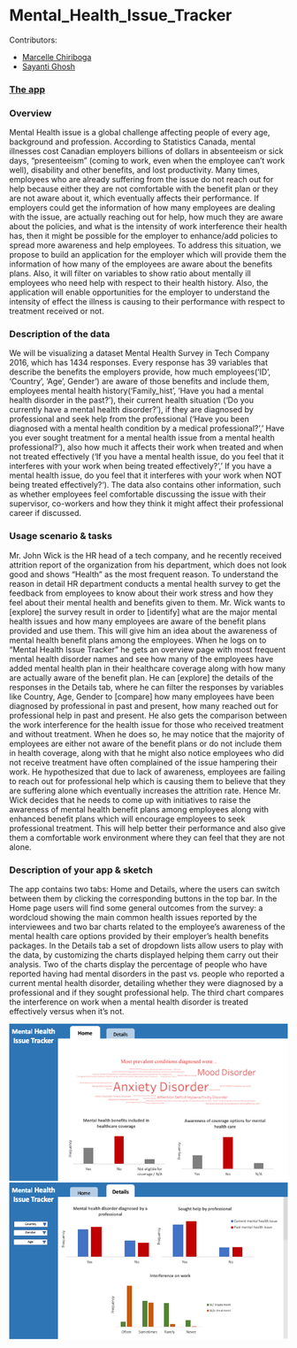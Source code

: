# Mental_Health_Issue_Tracker

Contributors:
- [Marcelle Chiriboga](https://github.com/mchiriboga)
- [Sayanti Ghosh](https://github.com/Sayanti86)

### [The app](https://marcelle-sayanti.shinyapps.io/mental_health_issue_tracker/)

### Overview

Mental Health issue is a global challenge affecting people of every age, background and profession. According to Statistics Canada, mental illnesses cost Canadian employers billions of dollars in absenteeism or sick days, “presenteeism” (coming to work, even when the employee can’t work well), disability and other benefits, and lost productivity. Many times, employees who are already suffering from the issue do not reach out for help because either they are not comfortable with the benefit plan or they are not aware about it, which eventually affects their performance. If employers could get the information of how many employees are dealing with the issue, are actually reaching out for help, how much they are aware about the policies, and what is the intensity of work interference their health has, then it might be possible for the employer to enhance/add policies to spread more awareness and help employees. To address this situation, we propose to build an application for the employer which will provide them the information of how many of the employees are aware about the benefits plans. Also, it will filter on variables to show ratio about mentally ill employees who need help with respect to their health history. Also, the application will enable opportunities for the employer to understand the intensity of effect the illness is causing to their performance with respect to treatment received or not.


### Description of the data

We will be visualizing a dataset Mental Health Survey in Tech Company 2016, which has 1434 responses. Every response has 39 variables that describe the benefits the employers provide, how much employees(‘ID’, ‘Country’, ‘Age’, Gender’) are aware of those benefits and include them, employees mental health history(‘Family_hist’, ‘Have you had a mental health disorder in the past?’), their current health situation (‘Do you currently have a mental health disorder?’), if they are diagnosed by professional and seek help from the professional (‘Have you been diagnosed with a mental health condition by a medical professional?’,’ Have you ever sought treatment for a mental health issue from a mental health professional?’), also how much it affects their work when treated and when not treated effectively (‘If you have a mental health issue, do you feel that it interferes with your work when being treated effectively?’,’ If you have a mental health issue, do you feel that it interferes with your work when NOT being treated effectively?‘). The data also contains other information, such as whether employees feel comfortable discussing the issue with their supervisor, co-workers and how they think it might affect their professional career if discussed.


### Usage scenario & tasks

Mr. John Wick is the HR head of a tech company, and he recently received attrition report of the organization from his department, which does not look good and shows “Health” as the most frequent reason. To understand the reason in detail HR department conducts a mental health survey to get the feedback from employees to know about their work stress and how they feel about their mental health and benefits given to them. Mr. Wick wants to [explore] the survey result in order to [identify] what are the major mental health issues and how many employees are aware of the benefit plans provided and use them. This will give him an idea about the awareness of mental health benefit plans among the employees. When he logs on to “Mental Health Issue Tracker” he gets an overview page with most frequent mental health disorder names and see how many of the employees have added mental health plan in their healthcare coverage along with how many are actually aware of the benefit plan. He can [explore] the details of the responses in the Details tab, where he can filter the responses by variables like Country, Age, Gender to [compare] how many employees have been diagnosed by professional in past and present, how many reached out for professional help in past and present. He also gets the comparison between the work interference for the health issue for those who received treatment and without treatment. When he does so, he may notice that the majority of employees are either not aware of the benefit plans or do not include them in health coverage, along with that he might also notice employees who did not receive treatment have often complained of the issue hampering their work. He hypothesized that due to lack of awareness, employees are failing to reach out for professional help which is causing them to believe that they are suffering alone which eventually increases the attrition rate. Hence Mr. Wick decides that he needs to come up with initiatives to raise the awareness of mental health benefit plans among employees along with enhanced benefit plans which will encourage employees to seek professional treatment. This will help better their performance and also give them a comfortable work environment where they can feel that they are not alone.


### Description of your app & sketch

The app contains two tabs: Home and Details, where the users can switch between them by clicking the corresponding buttons in the top bar. In the Home page users will find some general outcomes from the survey: a wordcloud showing the main common health issues reported by the interviewees and two bar charts related to the employee’s awareness of the mental health care options provided by their employer’s health benefits packages. In the Details tab a set of dropdown lists allow users to play with the data, by customizing the charts displayed helping them carry out their analysis. Two of the charts display the percentage of people who have reported having had mental disorders in the past vs. people who reported a current mental health disorder, detailing whether they were diagnosed by a professional and if they sought professional help. The third chart compares the interference on work when a mental health disorder is treated effectively versus when it’s not.

![](img/home.png)
![](img/details.png)

